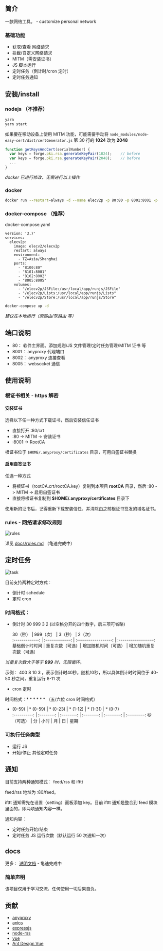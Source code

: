 ## 简介

一款网络工具。 - customize personal network

### 基础功能

- 获取/查看  网络请求
- 拦截/自定义网络请求
- MITM（需安装证书）
- JS 脚本运行
- 定时任务（倒计时/cron 定时）
- 定时任务通知

## 安装/install

### nodejs （不推荐）

``` sh
yarn
yarn start
```

如果要在移动设备上使用 MITM 功能，可能需要手动将 `node_modules/node-easy-cert/dist/certGenerator.js` 第 30 行的 **1024** 改为 **2048**

``` js
function getKeysAndCert(serialNumber) {
  var keys = forge.pki.rsa.generateKeyPair(1024);    // before
  var keys = forge.pki.rsa.generateKeyPair(2048);    // before
  ...
}
```

*docker 已进行修改，无需进行以上操作*

### docker

``` sh
docker run --restart=always -d --name elecv2p -p 80:80 -p 8001:8001 -p 8002:8002 -p 8005:8005 elecv2/elecv2p
```

### docker-compose （推荐）

docker-compose.yaml
```
version: '3.7'
services:
  elecv2p:
    image: elecv2/elecv2p
    restart: always
    environment:
      - TZ=Asia/Shanghai
    ports:
      - "8100:80"
      - "8101:8001"
      - "8102:8002"
      - "8005:8005"
    volumes:
      - "/elecv2p/JSFile:/usr/local/app/runjs/JSFile"
      - "/elecv2p/Lists:/usr/local/app/runjs/Lists"
      - "/elecv2p/Store:/usr/local/app/runjs/Store"
```

``` sh
docker-compose up -d
```

*建议在本地运行（旁路由/软路由 等）*

## 端口说明

- 80：    软件主界面。添加规则/JS 文件管理/定时任务管理/MITM 证书 等
- 8001：  anyproxy 代理端口
- 8002：  anyproxy 连接查看
- 8005：  websocket 通信


## 使用说明

### 根证书相关 - https 解密

#### 安装证书

选择以下任一种方式下载证书，然后安装信任证书

- 直接打开 :80/crt
- :80 -> MITM -> 安装证书
- :8001 -> RootCA

根证书位于 `$HOME/.anyproxy/certificates` 目录，可用自签证书替换

#### 启用自签证书

任选一种方式

- 将根证书（rootCA.crt/rootCA.key）复制到本项目 **rootCA** 目录，然后 :80 -> MITM -> 启用自签证书
- 直接将根证书复制到 **$HOME/.anyproxy/certificates** 目录下

使用新的证书后，记得重新下载安装信任，并清除由之前根证书签发的域名证书。

### rules - 网络请求修改规则

![rules](https://raw.githubusercontent.com/elecV2/elecV2P-dei/master/docs/res/rules.png)

详见 [docs/rules.md](https://github.com/elecV2/elecV2P-dei/tree/master/docs/03-rules.md) （龟速完成中）

## 定时任务

![task](https://raw.githubusercontent.com/elecV2/elecV2P-dei/master/docs/res/task.png)

目前支持两种定时方式：
- 倒计时 schedule
- 定时 cron

### 时间格式：

- 倒计时 30 999 3 2  (以空格分开的四个数字，后三项可省略)

    30（秒）    |     999（次）   |      3（秒）         |       2（次）       
:-------------: | :-------------: | :------------------: | :------------------:
 基础倒计时时间 | 重复次数（可选）| 增加随机时间（可选） | 增加随机重复次数（可选）  

*当重复次数大于等于 **999** 时，无限循环。*

示例： 400 8 10 3 ，表示倒计时40秒，随机10秒，所以具体倒计时时间位于 40-50 秒之间，重复运行 8-11 次

- cron 定时 

时间格式：* * * * * * （五/六位 cron 时间格式）

  * (0-59)   |  * (0-59)  |  * (0-23)  |  * (1-12)  |  * (1-31)  |  * (0-7)      
:----------: | :--------: | :--------: | :--------: | :--------: | :---------:
  秒（可选） |    分      |    小时    |      月    |     日     |    星期


### 可执行任务类型

- 运行 JS
- 开始/停止 其他定时任务

## 通知

目前支持两种通知模式： feed/rss 和 ifttt

feed/rss 地址为 :80/feed。

ifttt 通知需先在设置（setting）面板添加 key。目前 ifttt 通知是整合到 feed 模块里面的，即两项通知内容一样。

通知内容：

- 定时任务开始/结束
- 定时任务 JS 运行次数（默认运行 50 次通知一次）

## docs

更多： [说明文档](https://github.com/elecV2/elecV2P-dei) - 龟速完成中

### 简单声明

该项目仅用于学习交流，任何使用一切后果自负。

## 贡献

- [anyproxy](https://github.com/alibaba/anyproxy)
- [axios](https://github.com/axios/axios)
- [expressjs](https://expressjs.com)
- [node-rss](https://github.com/dylang/node-rss)
- [vue](http://vuejs.org/)
- [Ant Design Vue](https://www.antdv.com)